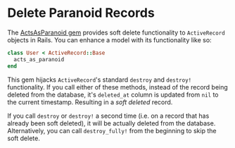 # Delete Paranoid Records

The [ActsAsParanoid gem](https://github.com/ActsAsParanoid/acts_as_paranoid)
provides soft delete functionality to `ActiveRecord` objects in Rails. You
can enhance a model with its functionality like so:

```ruby
class User < ActiveRecord::Base
  acts_as_paranoid
end
```

This gem hijacks `ActiveRecord`'s standard `destroy` and `destroy!`
functionality. If you call either of these methods, instead of the record
being deleted from the database, it's `deleted_at` column is updated from
`nil` to the current timestamp. Resulting in a _soft deleted_ record.

If you call `destroy` or `destroy!` a second time (i.e. on a record that has
already been soft deleted), it will be actually deleted from the database.
Alternatively, you can call `destroy_fully!` from the beginning to skip the
soft delete.
